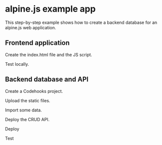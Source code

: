 # alpine.js example app

This step-by-step example shows how to create a backend database for an alpine.js web application.

## Frontend application

Create the index.html file and the JS script.

Test locally.

## Backend database and API

Create a Codehooks project.

Upload the static files.

Import some data.

Deploy the CRUD API.

Deploy

Test

